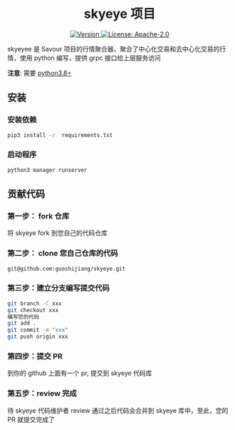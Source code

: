 <!--
parent:
  order: false
-->

<div align="center">
  <h1> skyeye 项目 </h1>
</div>

<div align="center">
  <a href="https://github.com/SavourDao/skyeye/releases/latest">
    <img alt="Version" src="https://img.shields.io/github/tag/SavourDao/skyeye.svg" />
  </a>
  <a href="https://github.com/SavourDao/skyeye/blob/main/LICENSE">
    <img alt="License: Apache-2.0" src="https://img.shields.io/github/license/SavourDao/skyeye.svg" />
  </a>
</div>

skyeyee 是 Savour 项目的行情聚合器，聚合了中心化交易和去中心化交易的行情，使用 python 编写，提供 grpc 接口给上层服务访问

**注意**: 需要 [python3.8+](https://www.python.org/)

## 安装

### 安装依赖
```bash
pip3 install -r  requirements.txt
```

### 启动程序
```bash
python3 manager runserver
```

## 贡献代码

### 第一步： fork 仓库

将 skyeye fork 到您自己的代码仓库

### 第二步： clone 您自己仓库的代码

```bash
git@github.com:guoshijiang/skyeye.git
```

### 第三步：建立分支编写提交代码

```bash
git branch -C xxx
git checkout xxx
编写您的代码
git add .
git commit -m "xxx"
git push origin xxx
```

### 第四步：提交 PR

到你的 github 上面有一个 pr, 提交到 skyeye 代码库


### 第五步：review 完成

待 skyeye 代码维护者 review 通过之后代码会合并到 skyeye 库中，至此，您的 PR 就提交完成了 
